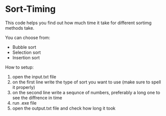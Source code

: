 # Sort-Timing
This code helps you find out how much time it take for different sortimg methods take.

You can choose from:
- Bubble sort
- Selection sort
- Insertion sort

How to setup:
1. open the input.txt file
2. on the first line write the type of sort you want to use (make sure to spell it properly)
3. on the second line write a sequnce of numbers, preferably a long one to see the diffrence in time
4. run .exe file
6. open the output.txt file and check how long it took
